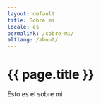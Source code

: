 ```yaml
---
layout: default
title: Sobre mi
locale: es
permalink: /sobre-mi/
altlang: /about/
---
```


<h1>{{ page.title }}</h1>

Esto es el sobre mi
